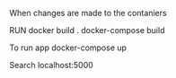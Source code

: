When changes are made to the contaniers

RUN
docker build .
docker-compose build

To run app 
docker-compose up

Search localhost:5000
